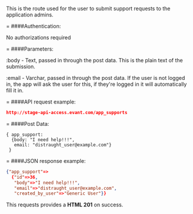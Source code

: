 <!-- --- title: POST /app_supports-->

This is the route used for the user to submit support requests to the application admins. 

=
####Authentication:

No authorizations required

=
####Parameters:

:body - Text, passed in through the post data. This is the plain text of the submission.

:email - Varchar, passed in through the post data. If the user is not logged in, the app will ask the user for this, if they're logged in it will automatically fill it in.

=
####API request example:
```json
http://stage-api-access.evant.com/app_supports
```

=
####Post Data:
```
{ app_support: 
  {body: "I need help!!!", 
   email: "distraught_user@example.com"} 
 }
```
=
####JSON response example:

```json
{"app_support"=>
  {"id"=>36,
   "body"=>"I need help!!!",
   "email"=>"distraught_user@example.com",
   "created_by_user"=>"Generic User"}}
```

This requests provides a <strong>HTML 201</strong> on success.